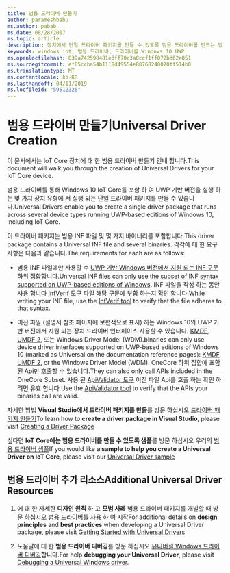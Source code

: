 ```yaml
---
title: 범용 드라이버 만들기
author: parameshbabu
ms.author: pabab
ms.date: 08/28/2017
ms.topic: article
description: 장치에서 단일 드라이버 패키지를 만들 수 있도록 범용 드라이버를 만드는 방법에 알아봅니다.
keywords: windows iot, 범용 드라이버, 드라이버를 Windows 10 UWP
ms.openlocfilehash: 839a742598481e3ff70e3a0ccf1ff072bd62e051
ms.sourcegitcommit: ef85ccba54b1118d49554e88768240020ff514b0
ms.translationtype: MT
ms.contentlocale: ko-KR
ms.lasthandoff: 04/11/2019
ms.locfileid: "59512326"
---
```

# <a name="universal-driver-creation"></a><span data-ttu-id="48958-104">범용 드라이버 만들기</span><span class="sxs-lookup"><span data-stu-id="48958-104">Universal Driver Creation</span></span>

<span data-ttu-id="48958-105">이 문서에서는 IoT Core 장치에 대 한 범용 드라이버 만들기 안내 합니다.</span><span class="sxs-lookup"><span data-stu-id="48958-105">This document will walk you through the creation of Universal Drivers for your IoT Core device.</span></span>

<span data-ttu-id="48958-106">범용 드라이버를 통해 Windows 10 IoT Core를 포함 하 여 UWP 기반 버전을 실행 하는 몇 가지 장치 유형에 서 실행 되는 단일 드라이버 패키지를 만들 수 있습니다.</span><span class="sxs-lookup"><span data-stu-id="48958-106">Universal Drivers enable you to create a single driver package that runs across several device types running UWP-based editions of Windows 10, including IoT Core.</span></span>

<span data-ttu-id="48958-107">이 드라이버 패키지는 범용 INF 파일 및 몇 가지 바이너리를 포함합니다.</span><span class="sxs-lookup"><span data-stu-id="48958-107">This driver package contains a Universal INF file and several binaries.</span></span> <span data-ttu-id="48958-108">각각에 대 한 요구 사항은 다음과 같습니다.</span><span class="sxs-lookup"><span data-stu-id="48958-108">The requirements for each are as follows:</span></span>
- <span data-ttu-id="48958-109">범용 INF 파일에만 사용할 수 [UWP 기반 Windows 버전에서 지원 되는 INF 구문 하위 집합](https://docs.microsoft.com/windows-hardware/drivers/install/using-a-universal-inf-file#which-inf-sections-are-invalid-in-a-universal-inf-file)합니다.</span><span class="sxs-lookup"><span data-stu-id="48958-109">Universal INF files can only use [the subset of INF syntax supported on UWP-based editions of Windows](https://docs.microsoft.com/windows-hardware/drivers/install/using-a-universal-inf-file#which-inf-sections-are-invalid-in-a-universal-inf-file).</span></span> <span data-ttu-id="48958-110">INF 파일을 작성 하는 동안 사용 합니다 [InfVerif 도구](https://docs.microsoft.com/windows-hardware/drivers/devtest/infverif) 파일 해당 구문에 부합 하는지 확인 합니다.</span><span class="sxs-lookup"><span data-stu-id="48958-110">While writing your INF file, use the [InfVerif tool](https://docs.microsoft.com/windows-hardware/drivers/devtest/infverif) to verify that the file adheres to that syntax.</span></span>

- <span data-ttu-id="48958-111">이진 파일 (설명서 참조 페이지에 보편적으로 표시) 하는 Windows 10의 UWP 기반 버전에서 지원 되는 장치 드라이버 인터페이스 사용할 수 있습니다. [KMDF](https://docs.microsoft.com/windows-hardware/drivers/wdf/index), [UMDF 2](https://docs.microsoft.com/windows-hardware/drivers/wdf/getting-started-with-umdf-version-2), 또는 Windows Driver Model (WDM).</span><span class="sxs-lookup"><span data-stu-id="48958-111">binaries can only use device driver interfaces supported on UWP-based editions of Windows 10 (marked as Universal on the documentation reference pages): [KMDF](https://docs.microsoft.com/windows-hardware/drivers/wdf/index), [UMDF 2](https://docs.microsoft.com/windows-hardware/drivers/wdf/getting-started-with-umdf-version-2), or the Windows Driver Model (WDM).</span></span> <span data-ttu-id="48958-112">OneCore 하위 집합에 포함 된 Api만 호출할 수 있습니다.</span><span class="sxs-lookup"><span data-stu-id="48958-112">They can also only call APIs included in the OneCore Subset.</span></span> <span data-ttu-id="48958-113">사용 된 [ApiValidator 도구](https://docs.microsoft.com/windows-hardware/drivers/develop/validating-universal-drivers) 이진 파일 Api를 호출 하는 확인 하려면 유효 합니다.</span><span class="sxs-lookup"><span data-stu-id="48958-113">Use the [ApiValidator tool](https://docs.microsoft.com/windows-hardware/drivers/develop/validating-universal-drivers) to verify that the APIs your binaries call are valid.</span></span>

<span data-ttu-id="48958-114">자세한 방법 **Visual Studio에서 드라이버 패키지를 만들**를 방문 하십시오 [드라이버 패키지 만들기](https://docs.microsoft.com/windows-hardware/drivers/develop/creating-a-driver-package)</span><span class="sxs-lookup"><span data-stu-id="48958-114">To learn how to **create a driver package in Visual Studio**, please visit [Creating a Driver Package](https://docs.microsoft.com/windows-hardware/drivers/develop/creating-a-driver-package)</span></span>

<span data-ttu-id="48958-115">싶다면 **IoT Core에는 범용 드라이버를 만들 수 있도록 샘플**를 방문 하십시오 우리의 [범용 드라이버 샘플](https://developer.microsoft.com/en-us/windows/iot/samples/driverlab)</span><span class="sxs-lookup"><span data-stu-id="48958-115">If you would like **a sample to help you create a Universal Driver on IoT Core**, please visit our [Universal Driver sample](https://developer.microsoft.com/en-us/windows/iot/samples/driverlab)</span></span>

## <a name="additional-universal-driver-resources"></a><span data-ttu-id="48958-116">범용 드라이버 추가 리소스</span><span class="sxs-lookup"><span data-stu-id="48958-116">Additional Universal Driver Resources</span></span>

1. <span data-ttu-id="48958-117">에 대 한 자세한 **디자인 원칙** 하 고 **모범 사례** 범용 드라이버 패키지를 개발할 때 방문 하십시오 [범용 드라이버를 사용 하 여 시작](https://docs.microsoft.com/windows-hardware/drivers/develop/getting-started-with-universal-drivers)</span><span class="sxs-lookup"><span data-stu-id="48958-117">For additional details on **design principles** and **best practices** when developing a Universal Driver package, please visit [Getting Started with Universal Drivers](https://docs.microsoft.com/windows-hardware/drivers/develop/getting-started-with-universal-drivers)</span></span>

2. <span data-ttu-id="48958-118">도움말에 대 한 **범용 드라이버 디버깅**를 방문 하십시오 [유니버설 Windows 드라이버 디버깅](https://docs.microsoft.com/windows-hardware/drivers/develop/debugging-a-universal-driver)합니다.</span><span class="sxs-lookup"><span data-stu-id="48958-118">For help **debugging your Universal Driver**, please visit [Debugging a Universal Windows driver](https://docs.microsoft.com/windows-hardware/drivers/develop/debugging-a-universal-driver).</span></span>

